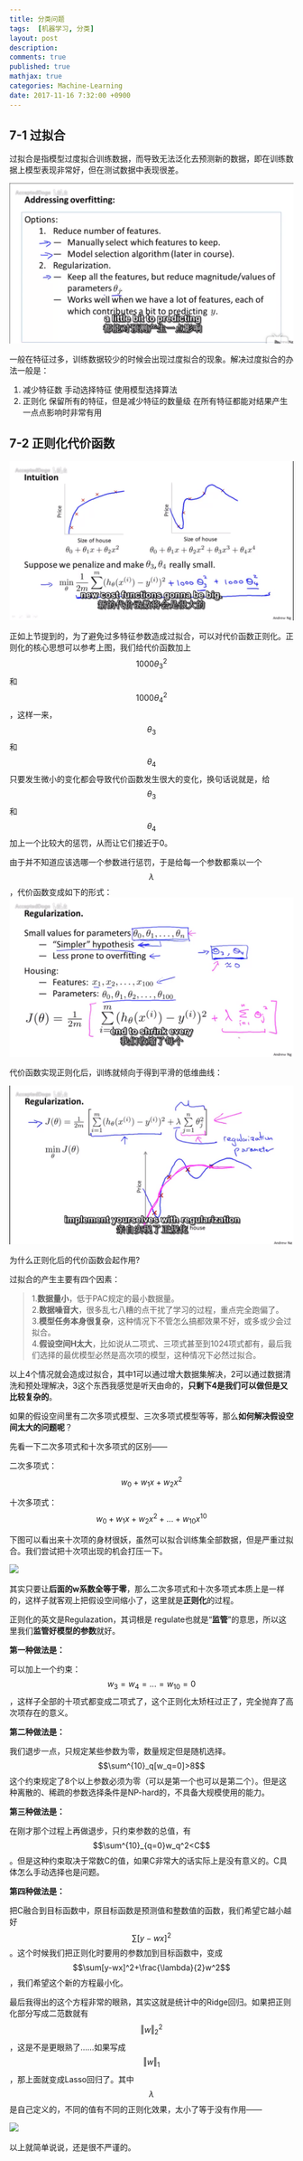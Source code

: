 ```yaml
---
title: 分类问题
tags:  [机器学习, 分类]
layout: post
description: 
comments: true
published: true
mathjax: true
categories: Machine-Learning
date: 2017-11-16 7:32:00 +0900
---
```


## 7-1 过拟合

过拟合是指模型过度拟合训练数据，而导致无法泛化去预测新的数据，即在训练数据上模型表现非常好，但在测试数据中表现很差。

[![](/assets/images/ML-7-1-2017-11-16-07-42-34.png)](https://www.bilibili.com/video/av9912938/index_39.html#page=40)

一般在特征过多，训练数据较少的时候会出现过度拟合的现象。解决过度拟合的办法一般是：

1. 减少特征数
  手动选择特征
  使用模型选择算法
1. 正则化
  保留所有的特征，但是减少特征的数量级
  在所有特征都能对结果产生一点点影响时非常有用

## 7-2 正则化代价函数

[![](/assets/images/ML-7-2-2017-11-17-19-00-23.png)](https://www.bilibili.com/video/av9912938/index_40.html#page=41)

正如上节提到的，为了避免过多特征参数造成过拟合，可以对代价函数正则化。正则化的核心思想可以参考上图，我们给代价函数加上$$1000\theta_3^2$$和$$1000\theta_4^2$$，这样一来，$$\theta_3$$和$$\theta_4$$只要发生微小的变化都会导致代价函数发生很大的变化，换句话说就是，给$$\theta_3$$和$$\theta_4$$加上一个比较大的惩罚，从而让它们接近于0。

由于并不知道应该选哪一个参数进行惩罚，于是给每一个参数都乘以一个$$\lambda$$，代价函数变成如下的形式：
![](/assets/images/ML-7-2-2017-11-17-19-37-05.png)

代价函数实现正则化后，训练就倾向于得到平滑的低维曲线：

![](/assets/images/ML-7-2-2017-11-17-19-32-19.png)

为什么正则化后的代价函数会起作用?

过拟合的产生主要有四个因素：

> 1.**数据量小**，低于PAC规定的最小数据量。  
> 2.**数据噪音大**，很多乱七八糟的点干扰了学习的过程，重点完全跑偏了。  
> 3.**模型任务本身很复杂**，这种情况下不管怎么搞都效果不好，或多或少会过拟合。  
> 4.**假设空间H太大**，比如说从二项式、三项式甚至到1024项式都有，最后我们选择的最优模型必然是高次项的模型，这种情况下必然过拟合。

以上4个情况就会造成过拟合，其中1可以通过增大数据集解决，2可以通过数据清洗和预处理解决，3这个东西我感觉是听天由命的，**只剩下4是我们可以做但是又比较复杂的**。

如果的假设空间里有二次多项式模型、三次多项式模型等等，那么**如何解决假设空间太大的问题呢**？

先看一下二次多项式和十次多项式的区别——

二次多项式：$$w_0+w_1x+w_2x^2$$

十次多项式：$$w_0+w_1x+w_2x^2+...+w_{10}x^{10}$$

下图可以看出来十次项的身材很妖，虽然可以拟合训练集全部数据，但是严重过拟合。我们尝试把十次项出现的机会打压一下。

![](https://pic3.zhimg.com/50/v2-3b5ea9632a249a58a8085fa03594eeee_hd.jpg)

其实只要让**后面的w系数全等于零**，那么二次多项式和十次多项式本质上是一样的，这样子就客观上把假设空间缩小了，这里就是**正则化**的过程。

正则化的英文是Regulazation，其词根是 regulate也就是“**监管**”的意思，所以这里我们**监管好模型的参数**就好。

**第一种做法是：**

可以加上一个约束：$$w_3=w_4=...=w_{10}=0$$，这样子全部的十项式都变成二项式了，这个正则化太矫枉过正了，完全抛弃了高次项存在的意义。

**第二种做法是：**

我们退步一点，只规定某些参数为零，数量规定但是随机选择。$$\sum^{10}_q[w_q=0]>8$$ 这个约束规定了8个以上参数必须为零（可以是第一个也可以是第二个）。但是这种离散的、稀疏的参数选择条件是NP-hard的，不具备大规模使用的能力。

**第三种做法是：**

在刚才那个过程上再做退步，只约束参数的总值，有$$\sum^{10}_{q=0}w_q^2<C$$ 。但是这种约束取决于常数C的值，如果C非常大的话实际上是没有意义的。C具体怎么手动选择也是问题。

**第四种做法是：**

把C融合到目标函数中，原目标函数是预测值和整数值的函数，我们希望它越小越好$$\sum[y-wx]^2$$。这个时候我们把正则化时要用的参数加到目标函数中，变成$$\sum[y-wx]^2+\frac{\lambda}{2}w^2$$，我们希望这个新的方程最小化。

最后我得出的这个方程非常的眼熟，其实这就是统计中的Ridge回归。如果把正则化部分写成二范数就有$$\Vert w\Vert^2_2$$，这是不是更眼熟了……如果写成$$\Vert w \Vert_1$$，那上面就变成Lasso回归了。其中$$\lambda$$ 是自己定义的，不同的值有不同的正则化效果，太小了等于没有作用——

![](https://pic2.zhimg.com/50/v2-98934555e52e65f40fed67063ed62af5_hd.jpg)

以上就简单说说，还是很不严谨的。


